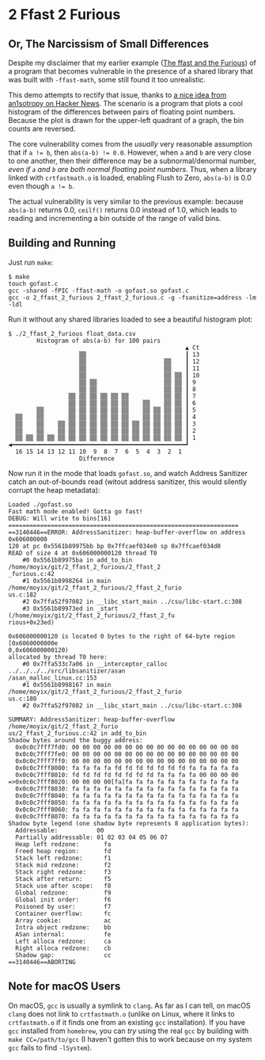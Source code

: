# 2 Ffast 2 Furious
## Or, The Narcissism of Small Differences

Despite my disclaimer that my earlier example ([The ffast and the Furious](https://gist.github.com/moyix/46b7d7fdb9e100dad866821793b08058)) of a program that becomes vulnerable in the presence of a shared library that was built with `-ffast-math`, some still found it too unrealistic.

This demo attempts to rectify that issue, thanks to [a nice idea from an1sotropy on Hacker News](https://news.ycombinator.com/item?id=32774694). The scenario is a program that plots a cool histogram of the differences between pairs of floating point numbers. Because the plot is drawn for the upper-left quadrant of a graph, the bin counts are reversed.

The core vulnerability comes from the *usually* very reasonable assumption that if `a != b`, then `abs(a-b) != 0.0`. However, when `a` and `b` are very close to one another, then their difference may be a subnormal/denormal number, *even if `a` and `b` are both normal floating point numbers*.  Thus, when a library linked with `crtfastmath.o` is loaded, enabling Flush to Zero, `abs(a-b)` is 0.0 even though `a != b`.

The actual vulnerability is very similar to the previous example: because `abs(a-b)` returns 0.0, `ceilf()` returns 0.0 instead of 1.0, which leads to reading and incrementing a bin outside of the range of valid bins.

## Building and Running

Just run `make`:

```
$ make
touch gofast.c
gcc -shared -fPIC -ffast-math -o gofast.so gofast.c
gcc -o 2_ffast_2_furious 2_ffast_2_furious.c -g -fsanitize=address -lm -ldl
```

Run it without any shared libraries loaded to see a beautiful histogram plot:

```
$ ./2_ffast_2_furious float_data.csv
        Histogram of abs(a-b) for 100 pairs
                                                  ▲ Ct
                    ▒▒                            ┃ 13
                    ▒▒                      ▒▒    ┃ 12
                    ▒▒                      ▒▒    ┃ 11
                    ▒▒                      ▒▒ ▒▒ ┃ 10
                    ▒▒ ▒▒                   ▒▒ ▒▒ ┃ 9
                    ▒▒ ▒▒                   ▒▒ ▒▒ ┃ 8
                 ▒▒ ▒▒ ▒▒ ▒▒ ▒▒ ▒▒          ▒▒ ▒▒ ┃ 7
                 ▒▒ ▒▒ ▒▒ ▒▒ ▒▒ ▒▒    ▒▒    ▒▒ ▒▒ ┃ 6
        ▒▒       ▒▒ ▒▒ ▒▒ ▒▒ ▒▒ ▒▒    ▒▒ ▒▒ ▒▒ ▒▒ ┃ 5
  ▒▒    ▒▒       ▒▒ ▒▒ ▒▒ ▒▒ ▒▒ ▒▒    ▒▒ ▒▒ ▒▒ ▒▒ ┃ 4
  ▒▒    ▒▒    ▒▒ ▒▒ ▒▒ ▒▒ ▒▒ ▒▒ ▒▒ ▒▒ ▒▒ ▒▒ ▒▒ ▒▒ ┃ 3
  ▒▒    ▒▒    ▒▒ ▒▒ ▒▒ ▒▒ ▒▒ ▒▒ ▒▒ ▒▒ ▒▒ ▒▒ ▒▒ ▒▒ ┃ 2
  ▒▒ ▒▒ ▒▒ ▒▒ ▒▒ ▒▒ ▒▒ ▒▒ ▒▒ ▒▒ ▒▒ ▒▒ ▒▒ ▒▒ ▒▒ ▒▒ ┃ 1
◀━━━━━━━━━━━━━━━━━━━━━━━━━━━━━━━━━━━━━━━━━━━━━━━━━┛
  16 15 14 13 12 11 10  9  8  7  6  5  4  3  2  1
                    Difference
```

Now run it in the mode that loads `gofast.so`, and watch Address Sanitizer catch an out-of-bounds read (witout address sanitizer, this would silently corrupt the heap metadata):

```
Loaded ./gofast.so
Fast math mode enabled! Gotta go fast!
DEBUG: Will write to bins[16]
=================================================================
==3140446==ERROR: AddressSanitizer: heap-buffer-overflow on address 0x606000000
120 at pc 0x5561b89975bb bp 0x7ffcaef034e0 sp 0x7ffcaef034d0
READ of size 4 at 0x606000000120 thread T0
    #0 0x5561b89975ba in add_to_bin /home/moyix/git/2_ffast_2_furious/2_ffast_2
_furious.c:42
    #1 0x5561b8998264 in main /home/moyix/git/2_ffast_2_furious/2_ffast_2_furio
us.c:182
    #2 0x7ffa52f97082 in __libc_start_main ../csu/libc-start.c:308
    #3 0x5561b89973ed in _start (/home/moyix/git/2_ffast_2_furious/2_ffast_2_fu
rious+0x23ed)

0x606000000120 is located 0 bytes to the right of 64-byte region [0x6060000000e
0,0x606000000120)
allocated by thread T0 here:
    #0 0x7ffa533c7a06 in __interceptor_calloc ../../../../src/libsanitizer/asan
/asan_malloc_linux.cc:153
    #1 0x5561b8998167 in main /home/moyix/git/2_ffast_2_furious/2_ffast_2_furio
us.c:180
    #2 0x7ffa52f97082 in __libc_start_main ../csu/libc-start.c:308

SUMMARY: AddressSanitizer: heap-buffer-overflow /home/moyix/git/2_ffast_2_furio
us/2_ffast_2_furious.c:42 in add_to_bin
Shadow bytes around the buggy address:
  0x0c0c7fff7fd0: 00 00 00 00 00 00 00 00 00 00 00 00 00 00 00 00
  0x0c0c7fff7fe0: 00 00 00 00 00 00 00 00 00 00 00 00 00 00 00 00
  0x0c0c7fff7ff0: 00 00 00 00 00 00 00 00 00 00 00 00 00 00 00 00
  0x0c0c7fff8000: fa fa fa fa fd fd fd fd fd fd fd fa fa fa fa fa
  0x0c0c7fff8010: fd fd fd fd fd fd fd fd fa fa fa fa 00 00 00 00
=>0x0c0c7fff8020: 00 00 00 00[fa]fa fa fa fa fa fa fa fa fa fa fa
  0x0c0c7fff8030: fa fa fa fa fa fa fa fa fa fa fa fa fa fa fa fa
  0x0c0c7fff8040: fa fa fa fa fa fa fa fa fa fa fa fa fa fa fa fa
  0x0c0c7fff8050: fa fa fa fa fa fa fa fa fa fa fa fa fa fa fa fa
  0x0c0c7fff8060: fa fa fa fa fa fa fa fa fa fa fa fa fa fa fa fa
  0x0c0c7fff8070: fa fa fa fa fa fa fa fa fa fa fa fa fa fa fa fa
Shadow byte legend (one shadow byte represents 8 application bytes):
  Addressable:           00
  Partially addressable: 01 02 03 04 05 06 07
  Heap left redzone:       fa
  Freed heap region:       fd
  Stack left redzone:      f1
  Stack mid redzone:       f2
  Stack right redzone:     f3
  Stack after return:      f5
  Stack use after scope:   f8
  Global redzone:          f9
  Global init order:       f6
  Poisoned by user:        f7
  Container overflow:      fc
  Array cookie:            ac
  Intra object redzone:    bb
  ASan internal:           fe
  Left alloca redzone:     ca
  Right alloca redzone:    cb
  Shadow gap:              cc
==3140446==ABORTING
```

## Note for macOS Users

On macOS, `gcc` is usually a symlink to `clang`. As far as I can tell, on macOS `clang` does not link to `crtfastmath.o` (unlike on Linux, where it links to `crtfastmath.o` if it finds one from an existing `gcc` installation). If you have `gcc` installed from `homebrew`, you can *try* using the real `gcc` by building with `make CC=/path/to/gcc` (I haven't gotten this to work because on my system `gcc` fails to find `-lSystem`).
